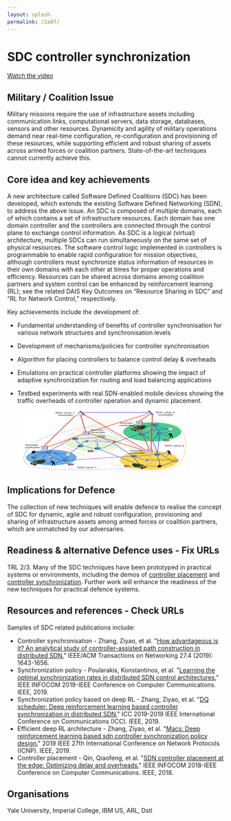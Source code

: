 ```yaml
---
layout: splash
permalink: /2a07/
---
```


# SDC controller synchronization

[Watch the video](https://ibm.box.com/v/Showcase-2a07-video)

## Military / Coalition Issue
Military missions require the use of infrastructure assets including communication links, computational servers, data storage, databases, sensors and other resources.  Dynamicity and agility of military operations demand near real-time configuration, re-configuration and provisioning of these resources, while supporting efficient and robust sharing of assets across armed forces or coalition partners.  State-of-the-art techniques cannot currently achieve this.

## Core idea and key achievements
A new architecture called Software Defined Coalitions (SDC) has been developed, which extends the existing Software Defined Networking (SDN), to address the above issue. An SDC is composed of multiple domains, each of which contains a set of infrastructure resources.  Each domain has one domain controller and the controllers are connected through the control plane to exchange control information. As SDC is a logical (virtual) architecture, multiple SDCs can run simultaneously on the same set of physical resources. The software control logic implemented in controllers is programmable to enable rapid configuration for mission objectives, although controllers must synchronize status information of resources in their own domains with each other at times for proper operations and efficiency. Resources can be shared across domains among coalition partners and system control can be enhanced by reinforcement learning (RL); see the related DAIS Key Outcomes on “Resource Sharing in SDC” and “RL for Network Control,” respectively.

Key achievements include the development of: 
-	Fundamental understanding of benefits of controller synchronisation for various network structures and synchronisation levels
-	Development of mechanisms/policies for controller synchronisation
-	Algorithm for placing controllers to balance control delay & overheads
-	Emulations on practical controller platforms showing the impact of adaptive synchronization for routing and load balancing applications
-	Testbed experiments with real SDN-enabled mobile devices showing the traffic overheads of controller operation and dynamic placement.

    ![image info](/dais/achievements/images/2a07-figure1.png)

## Implications for Defence
The collection of new techniques will enable defence to realise the concept of SDC for dynamic, agile and robust configuration, provisioning and sharing of infrastructure assets among armed forces or coalition partners, which are unmatched by our adversaries. 

## Readiness & alternative Defence uses - Fix URLs
TRL 2/3. Many of the SDC techniques have been prototyped in practical systems or environments, including the demos of [controller placement](https://dais-ita.org/node/2584) and [controller synchronization](https://dais-ita.org/node/3983). Further work will enhance the readiness of the new techniques for practical defence systems. 

## Resources and references - Check URLs

Samples of SDC related publications include: 
* Controller synchronisation - Zhang, Ziyao, et al. "[How advantageous is it? An analytical study of controller-assisted path construction in distributed SDN.](/doc-4054/)" IEEE/ACM Transactions on Networking 27.4 (2019): 1643-1656.
* Synchronization policy - Poularakis, Konstantinos, et al. "[Learning the optimal synchronization rates in distributed SDN control architectures.](/doc-3579/)" IEEE INFOCOM 2019-IEEE Conference on Computer Communications. IEEE, 2019.
* Synchronization policy based on deep RL - Zhang, Ziyao, et al. "[DQ scheduler: Deep reinforcement learning based controller synchronization in distributed SDN.](/doc-4046/)" ICC 2019-2019 IEEE International Conference on Communications (ICC). IEEE, 2019. 
* Efficient deep RL architecture - Zhang, Ziyao, et al. "[Macs: Deep reinforcement learning based sdn controller synchronization policy design.](/doc-4688/)" 2019 IEEE 27th International Conference on Network Protocols (ICNP). IEEE, 2019.
* Controller placement - Qin, Qiaofeng, et al. "[SDN controller placement at the edge: Optimizing delay and overheads.](/doc-2477/)" IEEE INFOCOM 2018-IEEE Conference on Computer Communications. IEEE, 2018.

## Organisations
Yale University, Imperial College, IBM US, ARL, Dstl
